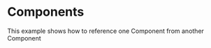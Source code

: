 # Components
This example shows how to reference one Component from another Component

<script type="text/javascript" src="../scripts/docHelpers.js"></script>
<div id="components">
</div>
<script type="text/javascript">
    CreateSample("components");
</script>
